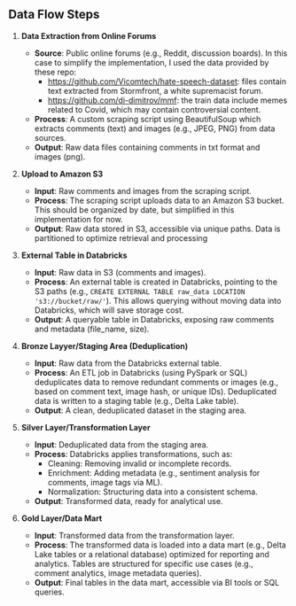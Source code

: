## Data Flow Steps

1. **Data Extraction from Online Forums**
   - **Source**: Public online forums (e.g., Reddit, discussion boards). In this case to simplify the implementation, I used the data provided by these repo:
        - https://github.com/Vicomtech/hate-speech-dataset: files contain text extracted from Stormfront, a white supremacist forum.
        - https://github.com/di-dimitrov/mmf: the train data include memes related to Covid, which may contain controversial content.
   - **Process**: A custom scraping script using BeautifulSoup which extracts comments (text) and images (e.g., JPEG, PNG) from data sources.
   - **Output**: Raw data files containing comments in txt format and images (png).

2. **Upload to Amazon S3**
   - **Input**: Raw comments and images from the scraping script.
   - **Process**: The scraping script uploads data to an Amazon S3 bucket. This should be organized by date, but simplified in this implementation for now.
   - **Output**: Raw data stored in S3, accessible via unique paths. Data is partitioned to optimize retrieval and processing

3. **External Table in Databricks**
   - **Input**: Raw data in S3 (comments and images).
   - **Process**: An external table is created in Databricks, pointing to the S3 paths (e.g., `CREATE EXTERNAL TABLE raw_data LOCATION 's3://bucket/raw/'`). This allows querying without moving data into Databricks, which will save storage cost.
   - **Output**: A queryable table in Databricks, exposing raw comments and metadata (file_name, size).

4. **Bronze Layyer/Staging Area (Deduplication)**
   - **Input**: Raw data from the Databricks external table.
   - **Process**: An ETL job in Databricks (using PySpark or SQL) deduplicates data to remove redundant comments or images (e.g., based on comment text, image hash, or unique IDs). Deduplicated data is written to a staging table (e.g., Delta Lake table).
   - **Output**: A clean, deduplicated dataset in the staging area.

5. **Silver Layer/Transformation Layer**
   - **Input**: Deduplicated data from the staging area.
   - **Process**: Databricks applies transformations, such as:
     - Cleaning: Removing invalid or incomplete records.
     - Enrichment: Adding metadata (e.g., sentiment analysis for comments, image tags via ML).
     - Normalization: Structuring data into a consistent schema.
   - **Output**: Transformed data, ready for analytical use.

6. **Gold Layer/Data Mart**
   - **Input**: Transformed data from the transformation layer.
   - **Process**: The transformed data is loaded into a data mart (e.g., Delta Lake tables or a relational database) optimized for reporting and analytics. Tables are structured for specific use cases (e.g., comment analytics, image metadata queries).
   - **Output**: Final tables in the data mart, accessible via BI tools or SQL queries.
